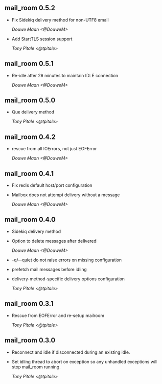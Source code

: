 ## mail_room 0.5.2 ##

* Fix Sidekiq delivery method for non-UTF8 email

    *Douwe Maan <@DouweM>*

* Add StartTLS session support

    *Tony Pitale <@tpitale>*

## mail_room 0.5.1 ##

* Re-idle after 29 minutes to maintain IDLE connection

    *Douwe Maan <@DouweM>*

## mail_room 0.5.0 ##

* Que delivery method

    *Tony Pitale <@tpitale>*

## mail_room 0.4.2 ##

* rescue from all IOErrors, not just EOFError

    *Douwe Maan <@DouweM>*

## mail_room 0.4.1 ##

* Fix redis default host/port configuration
* Mailbox does not attempt delivery without a message

    *Douwe Maan <@DouweM>*

## mail_room 0.4.0 ##

* Sidekiq delivery method
* Option to delete messages after delivered

    *Douwe Maan <@DouweM>*

* -q/--quiet do not raise errors on missing configuration
* prefetch mail messages before idling
* delivery-method-specific delivery options configuration

    *Tony Pitale <@tpitale>*

## mail_room 0.3.1 ##

* Rescue from EOFError and re-setup mailroom

    *Tony Pitale <@tpitale>*

## mail_room 0.3.0 ##

*   Reconnect and idle if disconnected during an existing idle.
*   Set idling thread to abort on exception so any unhandled exceptions will stop mail_room running.

    *Tony Pitale <@tpitale>*
